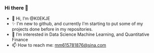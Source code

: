 ### Hi there 👋

- 👋 Hi, I’m @K0EKJE
- ✨ I'm new to github, and currently I'm starting to put some of my projects done before in my repositories. 
- 👀 I’m interested in Data Science Machine Learning, and Quantitative Finance
- 📫 How to reach me: mm615781876@sina.com

<!---
K0EKJE/K0EKJE is a ✨ special ✨ repository because its `README.md` (this file) appears on your GitHub profile.
You can click the Preview link to take a look at your changes.
--->
